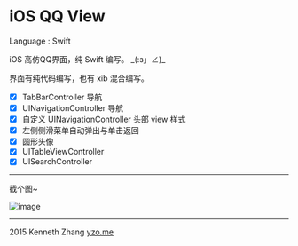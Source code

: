 iOS QQ View
=============

Language : Swift

iOS 高仿QQ界面，纯 Swift 编写。 \_(:з」∠)\_

界面有纯代码编写，也有 xib 混合编写。

- [x] TabBarController 导航
- [x] UINavigationController 导航
- [x] 自定义 UINavigationController 头部 view 样式
- [x] 左侧侧滑菜单自动弹出与单击返回
- [x] 圆形头像
- [x] UITableViewController
- [x] UISearchController

-------------

截个图~

![image](https://raw.githubusercontent.com/yonient/iOS-QQAppView/master/demo.gif)

-------------

2015 Kenneth Zhang
[yzo.me](http://yzo.me)